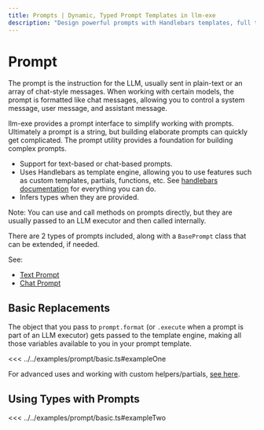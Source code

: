 ```yaml
---
title: Prompts | Dynamic, Typed Prompt Templates in llm-exe
description: "Design powerful prompts with Handlebars templates, full type safety, and reusable partials. llm-exe lets you separate logic from content—so your LLM apps stay readable, testable, and maintainable."
---
```


# Prompt

The prompt is the instruction for the LLM, usually sent in plain-text or an array of chat-style messages. When working with certain models, the prompt is formatted like chat messages, allowing you to control a system message, user message, and assistant message.

llm-exe provides a prompt interface to simplify working with prompts. Ultimately a prompt is a string, but building elaborate prompts can quickly get complicated. The prompt utility provides a foundation for building complex prompts.

- Support for text-based or chat-based prompts.
- Uses Handlebars as template engine, allowing you to use features such as custom templates, partials, functions, etc. See [handlebars documentation](https://handlebarsjs.com/guide/) for everything you can do.
- Infers types when they are provided.

Note: You can use and call methods on prompts directly, but they are usually passed to an LLM executor and then called internally.

There are 2 types of prompts included, along with a `BasePrompt` class that can be extended, if needed.

See:

- [Text Prompt](/prompt/text.html)
- [Chat Prompt](/prompt/chat.html)

## Basic Replacements

The object that you pass to `prompt.format` (or `.execute` when a prompt is part of an LLM executor) gets passed to the template engine, making all those variables available to you in your prompt template.

<GenericOutput example="prompt.basic.exampleOne">

<<< ../../examples/prompt/basic.ts#exampleOne
</GenericOutput>

For advanced uses and working with custom helpers/partials, [see here](/prompt/advanced.html).

## Using Types with Prompts

<GenericOutput example="prompt.basic.exampleTwo">

<<< ../../examples/prompt/basic.ts#exampleTwo
</GenericOutput>
